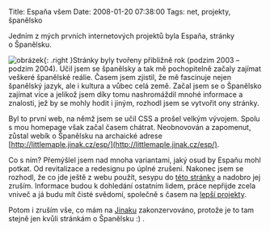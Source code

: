 Title: Espaňa všem
Date: 2008-01-20 07:38:00
Tags: net, projekty, španělsko

Jedním z mých prvních internetových projektů byla Espaňa, stránky o Španělsku.

![obrázek]({filename}/images/25.jpg){: .right }Stránky byly tvořeny přibližně rok (podzim 2003 – podzim 2004). Učil jsem se španělsky a tak mě pochopitelně začaly zajímat veškeré španělské reálie. Časem jsem zjistil, že mě fascinuje nejen španělský jazyk, ale i kultura a vůbec celá země. Začal jsem se o Španělsko zajímat více a jelikož jsem díky tomu nashromáždil mnohé informace a znalosti, jež by se mohly hodit i jiným, rozhodl jsem se vytvořit ony stránky.

Byl to první web, na němž jsem se učil CSS a prošel velkým vývojem. Spolu s mou homepage však začal časem chátrat. Neobnovován a zapomenut, zůstal webík o Španělsku na archaické adrese [http://littlemaple.jinak.cz/esp/](http://littlemaple.jinak.cz/esp/).

Co s ním? Přemýšlel jsem nad mnoha variantami, jaký osud by Espaňu mohl potkat. Od revitalizace a redesignu po úplné zrušení. Nakonec jsem se rozhodl, že co jde ještě z webu použít, sesypu do [této stránky](http://cs.wikipedia.org/wiki/Španělsko) a nadobro jej zruším. Informace budou k dohledání ostatním lidem, práce nepřijde zcela vniveč a já budu mít čisté svědomí, společně s časem na [lepší projekty](http://hlad.javorek.net).

Potom i zruším vše, co mám na [Jinaku](http://littlemaple.jinak.cz) zakonzervováno, protože je to tam stejně jen kvůli stránkám o Španělsku :) .

